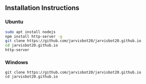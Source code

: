## Installation Instructions

### Ubuntu
```bash
sudo apt install nodejs
npm install http-server -g
git clone https://github.com/jarvisbot20/jarvisbot20.github.io
cd jarvisbot20.github.io
http-server
```

### Windows
```shell
git clone https://github.com/jarvisbot20/jarvisbot20.github.io
cd jarvisbot20.github.io
```
